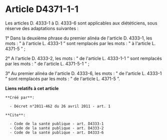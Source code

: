 # Article D4371-1-1

Les articles D. 4333-1 à D. 4333-6 sont applicables aux diététiciens, sous réserve des adaptations suivantes : 

1° Dans la deuxième phrase du premier alinéa de l'article D. 4333-1, les mots : " à l'article L. 4333-1 ” sont remplacés par
les mots : " à l'article L. 4371-5 ” ; 

2° A l'article D. 4333-2, les mots : " de l'article L. 4333-1-1 ” sont remplacés par les mots : " de l'article L. 4371-5-1
” ; 

3° Au premier alinéa de l'article D. 4333-6, les mots : " de l'article L. 4333-1 ” sont remplacés par les mots : " de
l'article L. 4371-5 ”.

**Liens relatifs à cet article**

	**Créé par**:

	  - Décret n°2011-462 du 26 avril 2011 - art. 1

	**Cite**:

	  - Code de la santé publique - art. D4333-1
	  - Code de la santé publique - art. D4333-2
	  - Code de la santé publique - art. D4333-6
